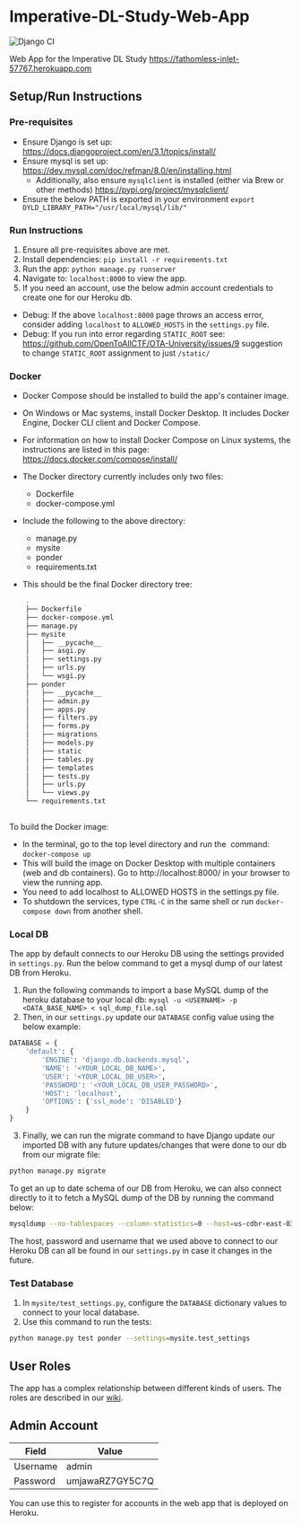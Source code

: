 # Imperative-DL-Study-Web-App
![Django CI](https://github.com/ponder-lab/Imperative-DL-Study-Web-App/actions/workflows/django.yml/badge.svg)

Web App for the Imperative DL Study
https://fathomless-inlet-57767.herokuapp.com

## Setup/Run Instructions
### Pre-requisites
- Ensure Django is set up: https://docs.djangoproject.com/en/3.1/topics/install/
- Ensure mysql is set up: https://dev.mysql.com/doc/refman/8.0/en/installing.html
    - Additionally, also ensure `mysqlclient` is installed (either via Brew or other methods) https://pypi.org/project/mysqlclient/
- Ensure the below PATH is exported in your environment `export DYLD_LIBRARY_PATH="/usr/local/mysql/lib/"`

### Run Instructions
1) Ensure all pre-requisites above are met.
2) Install dependencies: `pip install -r requirements.txt`
3) Run the app: `python manage.py runserver`
4) Navigate to: `localhost:8000` to view the app.
5) If you need an account, use the below admin account credentials to create one for our Heroku db.

- Debug: If the above `localhost:8000` page throws an access error, consider adding `localhost` to `ALLOWED_HOSTS` in the `settings.py` file.
- Debug: If you run into error regarding `STATIC_ROOT` see: https://github.com/OpenToAllCTF/OTA-University/issues/9 suggestion to change `STATIC_ROOT` assignment to just `/static/`

### Docker
- Docker Compose should be installed to build the app's container image. 
- On Windows or Mac systems, install Docker Desktop. It includes Docker Engine, Docker CLI client and Docker Compose.
- For information on how to install Docker Compose on Linux systems, the instructions are listed in this page: https://docs.docker.com/compose/install/
- The Docker directory currently includes only two files:
  - Dockerfile
  - docker-compose.yml	

- Include the following to the above directory:
  - manage.py
  - mysite
  - ponder
  - requirements.txt

- This should be the final Docker directory tree: 
```bash
    .
    ├── Dockerfile
    ├── docker-compose.yml
    ├── manage.py
    ├── mysite
    │   ├── __pycache__
    │   ├── asgi.py
    │   ├── settings.py
    │   ├── urls.py
    │   └── wsgi.py
    ├── ponder
    │   ├── __pycache__
    │   ├── admin.py
    │   ├── apps.py
    │   ├── filters.py
    │   ├── forms.py
    │   ├── migrations
    │   ├── models.py
    │   ├── static
    │   ├── tables.py
    │   ├── templates
    │   ├── tests.py
    │   ├── urls.py
    │   └── views.py
    └── requirements.txt
    
```

To build the Docker image:

- In the terminal, go to the top level directory and run the  command: `docker-compose up`
- This will build the image on Docker Desktop with multiple containers (web and db containers). Go to http://localhost:8000/ in your browser to view the running app. 
- You need to add localhost to ALLOWED HOSTS in the settings.py file.
- To shutdown the services, type `CTRL-C` in the same shell or run `docker-compose down` from another shell.

### Local DB
The app by default connects to our Heroku DB using the settings provided in `settings.py`. Run the below command to get a mysql dump of our latest DB from Heroku.

1) Run the following commands to import a base MySQL dump of the heroku database to your local db: `mysql -u <USERNAME> -p <DATA_BASE_NAME> < sql_dump_file.sql`
2) Then, in our `settings.py` update our `DATABASE` config value using the below example:
```python
DATABASE = {
    'default': {
        'ENGINE': 'django.db.backends.mysql',
        'NAME': '<YOUR_LOCAL_DB_NAME>',
        'USER': '<YOUR_LOCAL_DB_USER>',
        'PASSWORD': '<YOUR_LOCAL_DB_USER_PASSWORD>',
        'HOST': 'localhost',
        'OPTIONS': {'ssl_mode': 'DISABLED'}
    }
}
```
3) Finally, we can run the migrate command to have Django update our imported DB with any future updates/changes that were done to our db from our migrate file: 
```bash
python manage.py migrate
```

To get an up to date schema of our DB from Heroku, we can also connect directly to it to fetch a MySQL dump of the DB by running the command below:
```bash
mysqldump --no-tablespaces --column-statistics=0 --host=us-cdbr-east-03.cleardb.com --user=be05ffb901b132 --password=3d94000c heroku_4ac11fb2946b4e7 > sql_dump_file.sql
```

The host, password and username that we used above to connect to our Heroku DB can all be found in our `settings.py` in case it changes in the future.

### Test Database
1) In `mysite/test_settings.py`, configure the `DATABASE` dictionary values to connect to your local database.
2) Use this command to run the tests:
```bash
python manage.py test ponder --settings=mysite.test_settings
```

## User Roles

The app has a complex relationship between different kinds of users. The roles are described in our [wiki](https://github.com/ponder-lab/Imperative-DL-Study-Web-App/wiki/Roles).

## Admin Account

Field | Value
-- | --
Username | admin
Password | umjawaRZ7GY5C7Q

You can use this to register for accounts in the web app that is deployed on Heroku.
